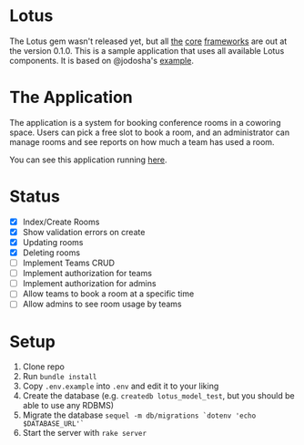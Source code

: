 # Lotus

The Lotus gem wasn't released yet, but all
[the](https://github.com/lotus/router)
[core](https://github.com/lotus/controller)
[frameworks](https://github.com/lotus/view) are out at the version 0.1.0.  This
is a sample application that uses all available Lotus components. It is based
on @jodosha's [example](https://gist.github.com/jodosha/9830002).

# The Application

The application is a system for booking conference rooms in a coworing space.
Users can pick a free slot to book a room, and an administrator can manage
rooms and see reports on how much a team has used a room.

You can see this application running [here](http://shrouded-plains-2400.herokuapp.com/).

# Status

- [x] Index/Create Rooms
- [x] Show validation errors on create
- [x] Updating rooms
- [x] Deleting rooms
- [ ] Implement Teams CRUD
- [ ] Implement authorization for teams
- [ ] Implement authorization for admins
- [ ] Allow teams to book a room at a specific time
- [ ] Allow admins to see room usage by teams

# Setup

1. Clone repo
2. Run `bundle install`
3. Copy `.env.example` into `.env` and edit it to your liking
4. Create the database (e.g. `createdb lotus_model_test`, but you should be able to use any RDBMS)
3. Migrate the database ``sequel -m db/migrations `dotenv 'echo $DATABASE_URL'` ``
4. Start the server with `rake server`

